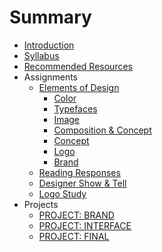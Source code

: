 # Summary

* [Introduction](README.md)
* [Syllabus](dm1123_vfs_syllabus.md)
* [Recommended Resources](dm1123_vfs_recommended_resources.md)
* Assignments
   * [Elements of Design](class_exercises.md)
       * [Color](class_exercises/dm1123_class_exercise_color.md)
       * [Typefaces](class_exercises/dm1123_class_exercise_typefaces.md)
       * [Image](class_exercises/dm1123_class_exercise_image.md)
       * [Composition & Concept](class_exercises/dm3193_class_exercise_composition_and_concept.md)
       * [Concept](class_exercises/dm1123_class_exercise_concept.md)
       * [Logo](class_exercises/dm1123_class_exercise_logo.md)
       * [Brand](class_exercises/dm1123_class_exercise_brand.md)
   * [Reading Responses](projects/dm1123_vfs_reading_responses.md)
   * [Designer Show & Tell](projects/dm1123_vfs_show_and_tells.md)
   * [Logo Study](logo_study.md)
* Projects
   * [PROJECT: BRAND](projects/dm1123_vfs_projects_logo.md)
   * [PROJECT: INTERFACE](projects/dm1123_vfs_projects_interface.md)
   * [PROJECT: FINAL](projects/dm1123_vfs_projects_analysis.md)


